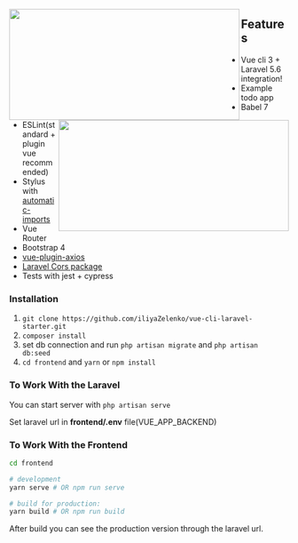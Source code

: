 <p align="center">
    <img align="left" width="415" height="200" src="https://i.imgur.com/XKjvySZ.png"> 
    <img align="right" width="415" height="200" src="https://i.imgur.com/vexNbzz.png">
</p>

## Features
- Vue cli 3 + Laravel 5.6 integration!
- Example todo app
- Babel 7
- ESLint(standard + plugin vue recommended)
- Stylus with [automatic-imports](https://cli.vuejs.org/guide/css.html#automatic-imports)
- Vue Router
- Bootstrap 4
- [vue-plugin-axios](https://github.com/iliyaZelenko/vue-plugin-axios)
- [Laravel Cors package](https://github.com/barryvdh/laravel-cors)
- Tests with jest + cypress



### Installation

1. `git clone https://github.com/iliyaZelenko/vue-cli-laravel-starter.git`
2. `composer install` 
3. set db connection and run `php artisan migrate` and `php artisan db:seed`
4. `cd frontend` and `yarn` or `npm install`

### To Work With the Laravel
You can start server with `php artisan serve`

Set laravel url in **frontend/.env** file(VUE_APP_BACKEND)


### To Work With the Frontend
``` sh
cd frontend

# development
yarn serve # OR npm run serve

# build for production:
yarn build # OR npm run build
```

After build you can see the production version through the laravel url.


